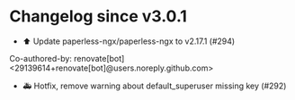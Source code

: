 # Changelog since v3.0.1
- ⬆️ Update paperless-ngx/paperless-ngx to v2.17.1 (#294)

Co-authored-by: renovate[bot] <29139614+renovate[bot]@users.noreply.github.com> 
- 🚑️ Hotfix, remove warning about default_superuser missing key (#292) 

